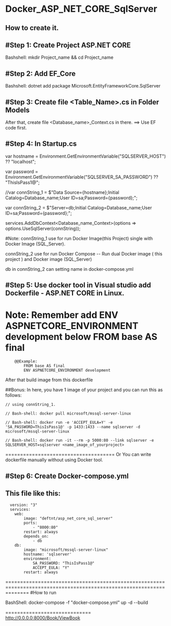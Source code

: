 # Docker_ASP_NET_CORE_SqlServer
## How to create it.
#Step 1: Create Project ASP.NET CORE
------------------------------------
  Bashshell: mkdir Project_name && cd Project_name
  
#Step 2: Add EF_Core
--------------------------------------------
  Bashshell: dotnet add package Microsoft.EntityFrameworkCore.SqlServer

#Step 3: Create file <Table_Name>.cs in Folder Models
--------------------------------------------
  After that, create file <Database_name>_Context.cs in there. 
  ==> Use EF code first.
 
#Step 4: In Startup.cs
--------------------------------------
   var hostname = Environment.GetEnvironmentVariable("SQLSERVER_HOST") ?? "localhost";
   
   var password = Environment.GetEnvironmentVariable("SQLSERVER_SA_PASSWORD") ?? "ThisIsPass1@";
   
   //var connString_1 = $"Data Source={hostname};Initial Catalog=Database_name;User ID=sa;Password={password};";
  
   var connString_2 = $"Server=db;Initial Catalog=Database_name;User ID=sa;Password={password};";
   
   services.AddDbContext<Database_name_Context>(options => options.UseSqlServer(connString));
   
 #Note: connString_1 use for run Docker Image(this Project) single with Docker Image (SQL_Server).
 
  connString_2 use for run Docker Compose -- Run dual Docker image ( this project ) and Docker image (SQL_Server)
        
  db in connString_2 can setting name in docker-compose.yml
        
#Step 5: Use docker tool in Visual studio add Dockerfile - ASP.NET CORE in Linux.
-----------------------------------------------------------
 # Note: Remember add ENV ASPNETCORE_ENVIRONMENT development below FROM base AS final
 
        @@Example: 
            FROM base AS final
            ENV ASPNETCORE_ENVIRONMENT development
  
  After that build image from this dockerfile
  
##Bonus: In here, you have 1 image of your project and you can run this as follows: 

    // using connString_1. 
    
    // Bash-shell: docker pull microsoft/mssql-server-linux
    
    // Bash-shell: docker run -e 'ACCEPT_EULA=Y' -e 'SA_PASSWORD=ThisIsPass1@' -p 1433:1433 --name sqlserver -d microsoft/mssql-server-linux
    
    // Bash-shell: docker run -it --rm -p 5000:80 --link sqlserver -e SQLSERVER_HOST=sqlserver <name_image_of_yourproject>
    
   =====================================
   Or You can write dockerfile manually without using Docker tool. 
   
#Step 6: Create Docker-compose.yml
----------------------------------------
  ## This file like this:
      version: "3"
      services:
        web:
            image: "deftnt/asp_net_core_sql_server"
            ports:
                - "8000:80"
            restart: always
            depends_on:
                - db
        db:
            image: "microsoft/mssql-server-linux"
            hostname: 'sqlserver'
            environment:
                SA_PASSWORD: "ThisIsPass1@"
                ACCEPT_EULA: "Y"
            restart: always
 ====================================================================================================================
#How to run

BashShell: docker-compose -f "docker-compose.yml" up -d --build

=============================
http://0.0.0.0:8000/Book/ViewBook
